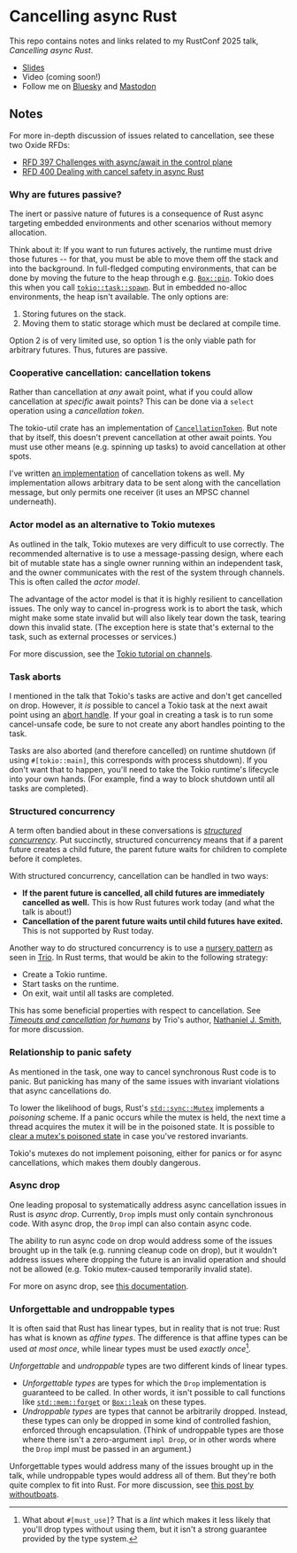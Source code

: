# Cancelling async Rust

This repo contains notes and links related to my RustConf 2025 talk, _Cancelling async Rust_.

* [Slides](https://docs.google.com/presentation/d/e/2PACX-1vTMc4EdHRf6ulz-xaAhZFGZwxJ7jPQgYWczT6pEIvwfXILV4ZEgMdLuoRh70bgh9SP7mxblEnyXuZD0/pub?start=false&loop=false&delayms=60000)
* Video (coming soon!)
* Follow me on [Bluesky](https://bsky.app/profile/sunshowers.io) and [Mastodon](https://hachyderm.io/@rain)

## Notes

For more in-depth discussion of issues related to cancellation, see these two Oxide RFDs:

* [RFD 397 Challenges with async/await in the control plane](https://rfd.shared.oxide.computer/rfd/397)
* [RFD 400 Dealing with cancel safety in async Rust](https://rfd.shared.oxide.computer/rfd/400)

### Why are futures passive?

The inert or passive nature of futures is a consequence of Rust async targeting embedded environments and other scenarios without memory allocation.

Think about it: If you want to run futures actively, the runtime must drive those futures -- for that, you must be able to move them off the stack and into the background. In full-fledged computing environments, that can be done by moving the future to the heap through e.g. [`Box::pin`](https://doc.rust-lang.org/std/boxed/struct.Box.html#method.pin). Tokio does this when you call [`tokio::task::spawn`](https://docs.rs/tokio/latest/tokio/task/fn.spawn.html). But in embedded no-alloc environments, the heap isn't available. The only options are:

1. Storing futures on the stack.
2. Moving them to static storage which must be declared at compile time.

Option 2 is of very limited use, so option 1 is the only viable path for arbitrary futures. Thus, futures are passive.

### Cooperative cancellation: cancellation tokens

Rather than cancellation at _any_ await point, what if you could allow cancellation at _specific_ await points? This can be done via a `select` operation using a _cancellation token_.

The tokio-util crate has an implementation of [`CancellationToken`](https://docs.rs/tokio-util/latest/tokio_util/sync/struct.CancellationToken.html). But note that by itself, this doesn't prevent cancellation at other await points. You must use other means (e.g. spinning up tasks) to avoid cancellation at other spots.

I've written [an implementation](https://docs.rs/cancel-safe-futures/latest/cancel_safe_futures/coop_cancel/index.html) of cancellation tokens as well. My implementation allows arbitrary data to be sent along with the cancellation message, but only permits one receiver (it uses an MPSC channel underneath).

### Actor model as an alternative to Tokio mutexes

As outlined in the talk, Tokio mutexes are very difficult to use correctly. The recommended alternative is to use a message-passing design, where each bit of mutable state has a single owner running within an independent task, and the owner communicates with the rest of the system through channels. This is often called the _actor model_.

The advantage of the actor model is that it is highly resilient to cancellation issues. The only way to cancel in-progress work is to abort the task, which might make some state invalid but will also likely tear down the task, tearing down this invalid state. (The exception here is state that's external to the task, such as external processes or services.)

For more discussion, see the [Tokio tutorial on channels](https://tokio.rs/tokio/tutorial/channels).

### Task aborts

I mentioned in the talk that Tokio's tasks are active and don't get cancelled on drop. However, it _is_ possible to cancel a Tokio task at the next await point using an [abort handle](https://docs.rs/tokio/latest/tokio/task/struct.AbortHandle.html). If your goal in creating a task is to run some cancel-unsafe code, be sure to not create any abort handles pointing to the task.

Tasks are also aborted (and therefore cancelled) on runtime shutdown (if using `#[tokio::main]`, this corresponds with process shutdown). If you don't want that to happen, you'll need to take the Tokio runtime's lifecycle into your own hands. (For example, find a way to block shutdown until all tasks are completed).

### Structured concurrency

A term often bandied about in these conversations is [_structured concurrency_](https://en.wikipedia.org/wiki/Structured_concurrency). Put succinctly, structured concurrency means that if a parent future creates a child future, the parent future waits for children to complete before it completes.

With structured concurrency, cancellation can be handled in two ways:

* **If the parent future is cancelled, all child futures are immediately cancelled as well.** This is how Rust futures work today (and what the talk is about!)
* **Cancellation of the parent future waits until child futures have exited.** This is not supported by Rust today.

Another way to do structured concurrency is to use a [nursery pattern](https://vorpus.org/blog/notes-on-structured-concurrency-or-go-statement-considered-harmful/#nurseries-a-structured-replacement-for-go-statements) as seen in [Trio](https://github.com/python-trio/trio). In Rust terms, that would be akin to the following strategy:

* Create a Tokio runtime.
* Start tasks on the runtime.
* On exit, wait until all tasks are completed.

This has some beneficial properties with respect to cancellation. See [_Timeouts and cancellation for humans_](https://vorpus.org/blog/timeouts-and-cancellation-for-humans) by Trio's author, [Nathaniel J. Smith](https://vorpus.org/), for more discussion.

### Relationship to panic safety

As mentioned in the task, one way to cancel synchronous Rust code is to panic. But panicking has many of the same issues with invariant violations that async cancellations do.

To lower the likelihood of bugs, Rust's [`std::sync::Mutex`](https://doc.rust-lang.org/std/sync/struct.Mutex.html) implements a _poisoning_ scheme. If a panic occurs while the mutex is held, the next time a thread acquires the mutex it will be in the poisoned state. It is possible to [clear a mutex's poisoned state](https://doc.rust-lang.org/std/sync/struct.Mutex.html#method.clear_poison) in case you've restored invariants.

Tokio's mutexes do not implement poisoning, either for panics or for async cancellations, which makes them doubly dangerous.

### Async drop

One leading proposal to systematically address async cancellation issues in Rust is _async drop_. Currently, `Drop` impls must only contain synchronous code. With async drop, the `Drop` impl can also contain async code.

The ability to run async code on drop would address some of the issues brought up in the talk (e.g. running cleanup code on drop), but it wouldn't address issues where dropping the future is an invalid operation and should not be allowed (e.g. Tokio mutex-caused temporarily invalid state).

For more on async drop, see [this documentation](https://rust-lang.github.io/async-fundamentals-initiative/roadmap/async_drop.html).

### Unforgettable and undroppable types

It is often said that Rust has linear types, but in reality that is not true: Rust has what is known as _affine types_. The difference is that affine types can be used _at most once_, while linear types must be used _exactly once_[^must-use].

[^must-use]: What about `#[must_use]`? That is a _lint_ which makes it less likely that you'll drop types without using them, but it isn't a strong guarantee provided by the type system.

_Unforgettable_ and _undroppable_ types are two different kinds of linear types.

* _Unforgettable types_ are types for which the `Drop` implementation is guaranteed to be called. In other words, it isn't possible to call functions like [`std::mem::forget`](https://doc.rust-lang.org/std/mem/fn.forget.html) or [`Box::leak`](https://doc.rust-lang.org/std/boxed/struct.Box.html#method.leak) on these types.
* _Undroppable types_ are types that cannot be arbitrarily dropped. Instead, these types can only be dropped in some kind of controlled fashion, enforced through encapsulation. (Think of undroppable types are those where there isn't a zero-argument `impl Drop`, or in other words where the `Drop` impl must be passed in an argument.)

Unforgettable types would address many of the issues brought up in the talk, while undroppable types would address all of them. But they're both quite complex to fit into Rust. For more discussion, see [this post by withoutboats](https://without.boats/blog/asynchronous-clean-up/).
